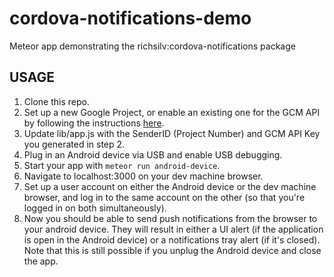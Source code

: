 cordova-notifications-demo
==========================

Meteor app demonstrating the richsilv:cordova-notifications package

## USAGE

1. Clone this repo.
2. Set up a new Google Project, or enable an existing one for the GCM API by following the instructions [here](https://console.developers.google.com/flows/enableapi?apiid=googlecloudmessaging&keyType=SERVER_SIDE&r=0.0.0.0/0).
3. Update lib/app.js with the SenderID (Project Number) and GCM API Key you generated in step 2.
4. Plug in an Android device via USB and enable USB debugging.
5. Start your app with `meteor run android-device`.
6. Navigate to localhost:3000 on your dev machine browser.
7. Set up a user account on either the Android device or the dev machine browser, and log in to the same account on the other (so that you're logged in on both simultaneously).
8. Now you should be able to send push notifications from the browser to your android device.  They will result in either a UI alert (if the application is open in the Android device) or a notifications tray alert (if it's closed).  Note that this is still possible if you unplug the Android device and close the app.
